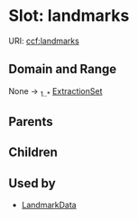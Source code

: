
# Slot: landmarks



URI: [ccf:landmarks](http://purl.org/ccf/landmarks)


## Domain and Range

None &#8594;  <sub>1..\*</sub> [ExtractionSet](ExtractionSet.md)

## Parents


## Children


## Used by

 * [LandmarkData](LandmarkData.md)
